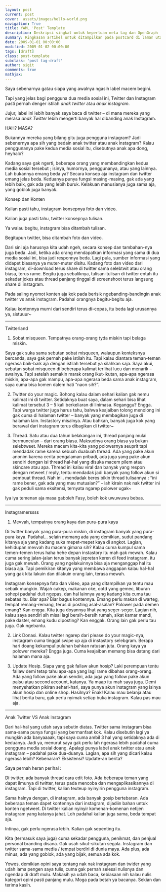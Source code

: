 ```yaml
---
layout: post
current: post
cover:  assets/images/hello-world.png
navigation: True
title: YAML 'Post' Template
description: Deskripsi singkat untuk keperluan meta tag dan OpenGraph
summary: Ringkasan artikel untuk ditampilkan pada postcard di laman utama, topik, dan artikel terkait.
date: 2009-01-01 00:00:00
modified: 2009-01-02 00:00:00
tags: [draft]
class: post-template
subclass: 'post tag-draft'
author: sigit
comments: true
mathjax:
---
```


Saya sebenarnya gatau siapa yang awalnya ngasih label macem begini.

Tapi yang jelas bagi pengguna dua media sosial ini, Twitter dan Instagram pasti pernah denger istilah *anak twitter* atau *anak instagram*.

Jujur, label ini lebih banyak saya baca di twitter – di mana mereka yang merasa *anak Twitter* lebih mengerti banyak hal dibanding anak Instagram.

HAH? MASA?

Bukannya mereka yang bilang gitu juga pengguna instagram? Jadi sebenernya apa sih yang bedain anak twitter atau anak instagram? Kalau penggunanya pake kedua media sosial itu, disebutnya anak apa dong, heyhalo?


Kadang saya gak ngerti, beberapa orang yang membandingkan kedua media sosial tersebut ; isinya, humornya, penggunanya, atau yang lainnya. Lah bukannya emang beda ya? Secara konsep aja instagram dan twitter emang jelas beda. Keduanya punya fungsi masing-masing, gak ada yang lebih baik, gak ada yang lebih buruk. Kelakuan manusianya juga sama aja, yang goblok juga banyak.

Konsep dan Konten

Kalian pasti tahu, instagram konsepnya foto dan video.

Kalian juga pasti tahu, twitter konsepnya tulisan.

Ya walau begitu, instagram bisa ditambah tulisan.

Begitupun twitter, bisa ditambah foto dan video.

Dari sini aja harusnya kita udah ngeh, secara konsep dan tambahan-nya juga beda. Jadi, ketika ada orang mendapatkan informasi yang sama di dua media sosial ini, bisa jadi responnya beda. Lagi pula, sumber informasi yang didapet biasanya ya muter-muter disitu. Kadang foto dan video dari instagram, di-download terus share di twitter sama selebtwit atau orang biasa, terus rame. Begitu juga sebaliknya, tulisan-tulisan di twitter entah itu sekadar jokes atau thread panjang tinggal di screenshoot terus langsung share di instagram.

Pada saling nyomot konten aja kok pada berisik ngebanding-bandingin anak twitter vs anak instagram. Padahal orangnya begitu-begitu aja.

Kalau kontennya murni dari sendiri terus di-copas, itu beda lagi urusannya ya, sistuuur~

*****

Twitterland

1. Sobat misqueen. Tempatnya orang-orang tyda miskin tapi belaga miskin.

Saya gak suka sama sebutan sobat misqueen, walaupun konteksnya bercanda, saya gak pernah pake istilah itu. Tapi kalau diantara teman-teman ngerasa baik-baik aja dengan istilah tersebut ya silahkan saja. Saya akui, sebutan sobat misqueen di beberapa kalimat terlihat lucu dan menarik – awalnya. Tapi setelah semakin marak orang ikut-ikutan, apa-apa ngerasa miskin, apa-apa gak mampu, apa-apa ngerasa beda sama anak instagram, saya cuma bisa komen dalem hati “naon sih?”.

2. Twitter do your magic. Bohong kalau dalam sehari kalian gak nemu kalimat ini di twitter. Setidaknya buat saya, dalam sehari bisa lihat kalimat tersebut 3 – 5 kali berkeliaran di linimasa. Keganggu? Engga. Tapi warga twitter juga harus tahu, bahwa keajaiban tolong menolong ini gak cuma di halaman twitter – banyak yang membagikan juga di halaman lain. Instastory misalnya. Atau bahkan, banyak juga kok yang berawal dari instagram terus dibagikan di twitter~

3. Thread. Satu atau dua tahun belakangan ini, thread panjang mulai bermunculan – dari orang biasa. Maksudnya orang biasa ya bukan selebtweet. Mereka macem kita-kita yang polowernya seuprit tapi mendadak rame karena sebuah duabuah thread. Ada yang pake akun anonim karena cerita pengalaman pribadi, ada juga yang pake akun sendiri dengan isi thread hal-hal yang disuka macem pilem atau skincare atau apa. Thread ini kalau viral dan banyak yang respon dengan retweet / reply, tentu mendadak jadi banyak yang follow akun si pembuat thread. Nah ini.. mendadak beres bikin thread tulisannya : “ini rame bener, gak ada yang mau mutualan?” – lah kirain nak nak twitter ini gak peduli sama eksitensi, ternyata ngarep polower ugak~

Iya iya temenan aja masa gaboleh Fasy, boleh kok uwuwuwu bebas.

*****

Instagramerssss

1. Mevvah, tempatnya orang kaya dan pura-pura kaya

Di twitter banyak yang pura-pura miskin, di instagram banyak yang pura-pura kaya. Padahal… selain memang ada yang demikian, sudut pandang kitanya aja yang kadang suka mepet-mepet kaya di angkot. Lagian, kehidupan mevvah itu macem gimana sih? Kalau cuma kumpul sama temen-temen terus haha hehe depan instastory itu mah gak mewah. Kalau cuma sering jalan-jalan terus banyak jepretan keren di feed instagram, itu juga gak mewah. Orang yang ngelakuinnya bisa aja menganggap hal itu biasa aja. Tapi pemikiran kitanya yang membawa anggapan kalau hal-hal yang gak kita lakuin dan dilakuin orang lain, terasa mewah.

Instagram konsepnya foto dan video, apa yang ditampilkan ya tentu mau sebaik mungkin. Wajah cakep, makanan oke, ootd yang gemec, liburan sohepi padahal duit ngepas, dan hal lainnya yang kadang kita cuma tau sebatas itu. Biar apa? Biar bagus kontennya. Emang perlu makan di warteg, tempat remang-remang, terus di posting asal-asalan? Polower pada demen emang? Kan engga. Kita juga doyannya lihat yang seger-seger. Lagian nih, kalau saya sendiri sih misal lagi bersih-bersih rumah, sikat kamar mandi, pake daster, emang kudu diposting? Kan enggak. Orang lain gak perlu tau juga. Gak ngebantu.

2. Link Donasi. Kalau twitter ngarep dari please do your magic-nya, instagram cuma tinggal swipe up aja di instastory selebgram. Berapa hari doang kekumpul puluhan bahkan ratusan juta. Orang kaya ya polower mereka? Engga juga. Cuma keajaiban memang bisa datang dari halaman mana aja.

3. Update Hosip. Siapa yang gak fallaw akun hosip? Laki perempuan tentu fallaw demi tetap tahu apa-apa yang lagi rame dibahas orang-orang. Ada yang follow pake akun sendiri, ada juga yang follow pake akun palsu atau second account, katanya. Ya maap itu mah saya juga. Demi menyehatkan pikiran sehari-hari, saya punya akun instagram yang isinya akun hosip dan online shop. Hasilnya? Enak! Kalau mau belanja atau lihat berita baru, gak perlu nyimak setiap buka instagram. Kalau pas mau aja.

*****

Anak Twitter VS Anak Instagram

Dari hal-hal yang udah saya sebutin diatas. Twitter sama instagram bisa sama-sama punya fungsi yang bermanfaat kok. Kalau disebutin lagi ya mungkin ada banyaaaak, tapi saya cuma ambil 3 hal yang setidaknya ada di keduanya. Jadi ya, menurut saya gak perlu lah ngerasa lebih padahal cuma pengguna media sosial doang. Apalagi punya label anak twitter atau anak instagram – padahal pake dua-duanya. Lagian, apa sih yang dicari kalau ngerasa lebih? Kebenaran? Eksistensi? Update-an berita?

Saya pernah heran perihal :

Di twitter, ada banyak thread cara edit foto. Ada beberapa teman yang dapat ilmunya di twitter, terus pada mencoba dan mengaplikasikannya di instagram. Tapi di twitter, kalian teuteup nyinyirin pengguna instagram.

Sama halnya dengan, di instagram, ada banyak gosip bertebaran. Ada beberapa teman dapet kontennya dari instagram, dijadiin bahan untuk konten ngetweet. Di twitter kalian nyinyir komenan-komenan netijen instagram yang katanya jahat. Loh padahal kalian juga sama, beda tempat aja.

Intinya, gak perlu ngerasa lebih.  Kalian gak sepenting itu.

Kita (termasuk saya juga) cuma sekadar pengguna, penikmat, dan penjual personal branding disana. Gak usah sikut-sikutan segala. Instagram dan twitter sama-sama media / tempat berdiri di dunia maya. Ada plus, ada minus, ada yang goblok, ada yang bijak, semua ada kok.

Yowes, demikian opini saya tentang nak nak instagram dan twider yang udah lama pengen saya tulis, cuma gak pernah selesai nulisnya dan ngendap di draft mulu. Makasih ya udah baca, kebiasaan nih kalau nulis kategori opini pasti panjang mulu. Moga pada betah ya bacanya. Sekian dan terima kasih.